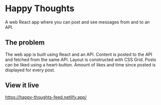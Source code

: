 # Happy Thoughts

A web React app where you can post and see messages from and to an API.

## The problem

The web app is built using React and an API. Content is posted to the API and fetched from the same API. Layout is constructed with CSS Grid. Posts can be liked using a heart-button. Amount of likes and time since posted is displayed for every post. 

## View it live

https://happy-thoughts-feed.netlify.app/